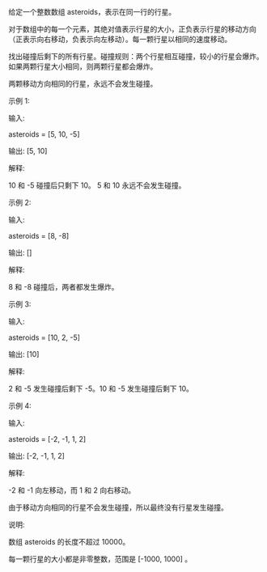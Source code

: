 给定一个整数数组 asteroids，表示在同一行的行星。

对于数组中的每一个元素，其绝对值表示行星的大小，正负表示行星的移动方向（正表示向右移动，负表示向左移动）。每一颗行星以相同的速度移动。

找出碰撞后剩下的所有行星。碰撞规则：两个行星相互碰撞，较小的行星会爆炸。如果两颗行星大小相同，则两颗行星都会爆炸。

两颗移动方向相同的行星，永远不会发生碰撞。

示例 1:

输入: 

asteroids = [5, 10, -5]

输出: [5, 10]

解释: 

10 和 -5 碰撞后只剩下 10。 5 和 10 永远不会发生碰撞。

示例 2:

输入: 

asteroids = [8, -8]

输出: []

解释: 

8 和 -8 碰撞后，两者都发生爆炸。

示例 3:

输入: 

asteroids = [10, 2, -5]

输出: [10]

解释: 

2 和 -5 发生碰撞后剩下 -5。10 和 -5 发生碰撞后剩下 10。

示例 4:


输入: 

asteroids = [-2, -1, 1, 2]

输出: [-2, -1, 1, 2]

解释: 

-2 和 -1 向左移动，而 1 和 2 向右移动。

由于移动方向相同的行星不会发生碰撞，所以最终没有行星发生碰撞。

说明:

数组 asteroids 的长度不超过 10000。

每一颗行星的大小都是非零整数，范围是 [-1000, 1000] 。
